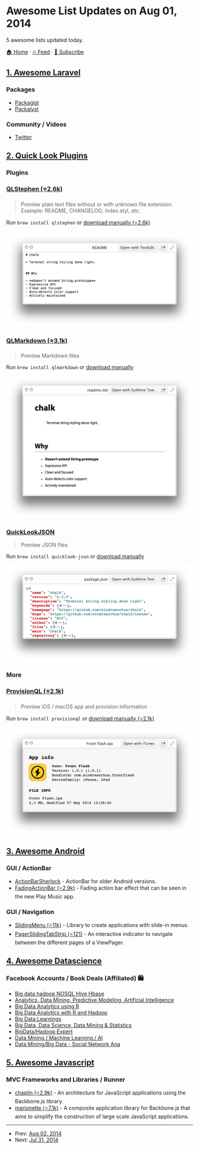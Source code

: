 # Awesome List Updates on Aug 01, 2014

5 awesome lists updated today.

[🏠 Home](/README.md) · [🔥 Feed](https://test.trackawesomelist.com/feed.xml) · [📮 Subscribe](https://trackawesomelist.us17.list-manage.com/subscribe?u=d2f0117aa829c83a63ec63c2f&id=36a103854c)



## [1. Awesome Laravel](/content/chiraggude/awesome-laravel/README.md)

### Packages

*   [Packagist](https://packagist.org/)
*   [Packalyst](http://packalyst.com/)

### Community / Videos

*   [Twitter](https://twitter.com/laravelphp)

## [2. Quick Look Plugins](/content/sindresorhus/quick-look-plugins/README.md)

### Plugins

### [QLStephen (⭐2.6k)](https://github.com/whomwah/qlstephen)

> Preview plain text files without or with unknown file extension. Example: README, CHANGELOG, index.styl, etc.

Run `brew install qlstephen` or [download manually (⭐2.6k)](https://github.com/whomwah/qlstephen/releases/latest)

[![](https://github.com/sindresorhus/quick-look-plugins/raw/main/screenshots/QLStephen.png)](https://github.com/whomwah/qlstephen)
### [QLMarkdown (⭐3.1k)](https://github.com/toland/qlmarkdown)

> Preview Markdown files

Run `brew install qlmarkdown` or [download manually](https://github.com/downloads/toland/qlmarkdown/QLMarkdown-1.3.zip)

[![](https://github.com/sindresorhus/quick-look-plugins/raw/main/screenshots/QLMarkdown.png)](https://github.com/toland/qlmarkdown)
### [QuickLookJSON](http://www.sagtau.com/quicklookjson.html)

> Preview JSON files

Run `brew install quicklook-json` or [download manually](http://www.sagtau.com/media/QuickLookJSON.qlgenerator.zip)

[![](https://github.com/sindresorhus/quick-look-plugins/raw/main/screenshots/QuickLookJSON.png)](http://www.sagtau.com/quicklookjson.html)

### More

### [ProvisionQL (⭐2.1k)](https://github.com/ealeksandrov/ProvisionQL)

> Preview iOS / macOS app and provision information

Run `brew install provisionql` or [download manually (⭐2.1k)](https://github.com/ealeksandrov/ProvisionQL/releases/latest)

[![](https://github.com/sindresorhus/quick-look-plugins/raw/main/screenshots/ProvisionQL.png)](https://github.com/ealeksandrov/ProvisionQL)

## [3. Awesome Android](/content/JStumpp/awesome-android/README.md)

### GUI / ActionBar

*   [ActionBarSherlock](http://actionbarsherlock.com) - ActionBar for older Android versions.
*   [FadingActionBar (⭐2.9k)](https://github.com/ManuelPeinado/FadingActionBar) - Fading action bar effect that can be seen in the new Play Music app.

### GUI / Navigation

*   [SlidingMenu (⭐11k)](https://github.com/jfeinstein10/SlidingMenu) - Library to create applications with slide-in menus.
*   [PagerSlidingTabStrip (⭐121)](https://github.com/astuetz/PagerSlidingTabStrip) - An interactive indicator to navigate between the different pages of a ViewPager.

## [4. Awesome Datascience](/content/academic/awesome-datascience/README.md)

### Facebook Accounts / Book Deals (Affiliated) 🛍

*   [Big data hadoop NOSQL Hive Hbase](https://www.facebook.com/groups/bigdatahadoop/)
*   [Analytics, Data Mining, Predictive Modeling, Artificial Intelligence](https://www.facebook.com/groups/data.analytics/)
*   [Big Data Analytics using R](https://www.facebook.com/groups/434352233255448/)
*   [Big Data Analytics with R and Hadoop](https://www.facebook.com/groups/rhadoop/)
*   [Big Data Learnings](https://www.facebook.com/groups/bigdatalearnings/)
*   [Big Data, Data Science, Data Mining & Statistics](https://www.facebook.com/groups/bigdatastatistics/)
*   [BigData/Hadoop Expert](https://www.facebook.com/groups/BigDataExpert/)
*   [Data Mining / Machine Learning / AI](https://www.facebook.com/groups/machinelearningforum/)
*   [Data Mining/Big Data - Social Network Ana](https://www.facebook.com/groups/dataminingsocialnetworks/)

## [5. Awesome Javascript](/content/sorrycc/awesome-javascript/README.md)

### MVC Frameworks and Libraries / Runner

*   [chaplin (⭐2.9k)](https://github.com/chaplinjs/chaplin) - An architecture for JavaScript applications using the Backbone.js library.
*   [marionette (⭐7.1k)](https://github.com/marionettejs/backbone.marionette) - A composite application library for Backbone.js that aims to simplify the construction of large scale JavaScript applications.

---

- Prev: [Aug 02, 2014](/content/2014/08/02/README.md)
- Next: [Jul 31, 2014](/content/2014/07/31/README.md)